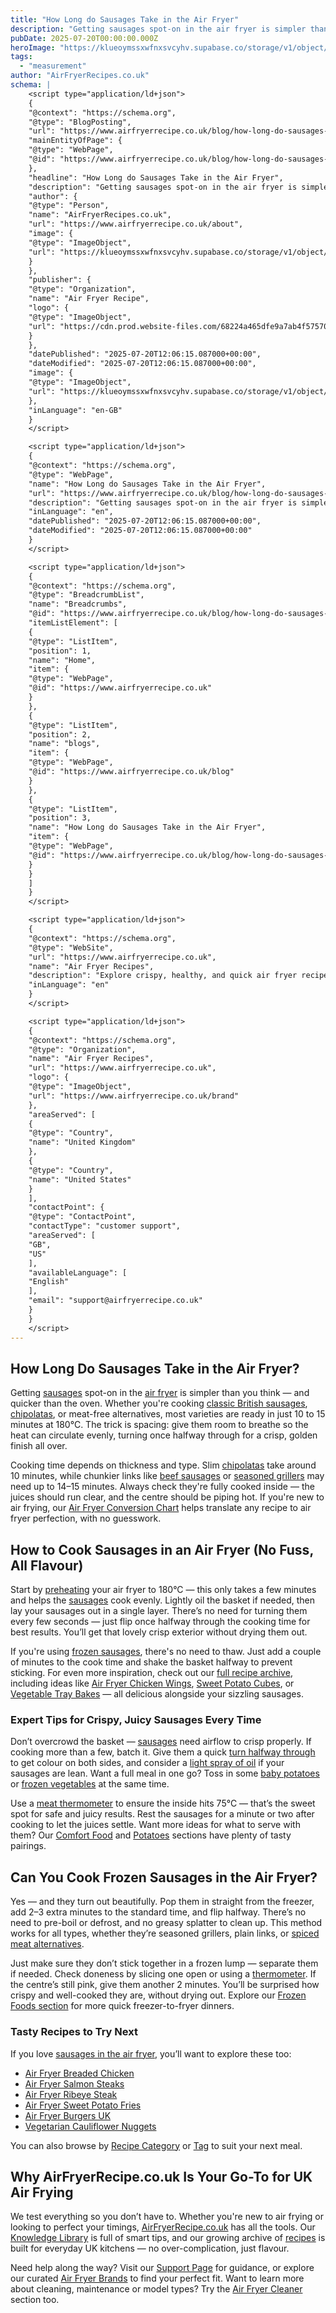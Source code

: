 ```yaml
---
title: "How Long do Sausages Take in the Air Fryer"
description: "Getting sausages spot-on in the air fryer is simpler than you think — and quicker than the oven. Whether you're cooking classic British sausages, chipolatas, or meat-free alternatives, most varieties are ready in just 10 to 15 minutes at 180°C. The trick is spacing: give them room to breathe so the heat can circulate evenly, turning once halfway through for a crisp, golden finish all over."
pubDate: 2025-07-20T00:00:00.000Z
heroImage: "https://klueoymssxwfnxsvcyhv.supabase.co/storage/v1/object/public/Shmucket/how-long-do-sausages-take-in-the-air-fryer.png"
tags:
  - "measurement"
author: "AirFryerRecipes.co.uk"
schema: |
    <script type="application/ld+json">
    {
    "@context": "https://schema.org",
    "@type": "BlogPosting",
    "url": "https://www.airfryerrecipe.co.uk/blog/how-long-do-sausages-take-in-the-air-fryer",
    "mainEntityOfPage": {
    "@type": "WebPage",
    "@id": "https://www.airfryerrecipe.co.uk/blog/how-long-do-sausages-take-in-the-air-fryer"
    },
    "headline": "How Long do Sausages Take in the Air Fryer",
    "description": "Getting sausages spot-on in the air fryer is simpler than you think — and quicker than the oven. Whether you're cooking classic British sausages, chipolatas, or meat-free alternatives, most varieties are ready in just 10 to 15 minutes at 180°C. The trick is spacing: give them room to breathe so the heat can circulate evenly, turning once halfway through for a crisp, golden finish all over.",
    "author": {
    "@type": "Person",
    "name": "AirFryerRecipes.co.uk",
    "url": "https://www.airfryerrecipe.co.uk/about",
    "image": {
    "@type": "ImageObject",
    "url": "https://klueoymssxwfnxsvcyhv.supabase.co/storage/v1/object/public/Shmucket/Me.jpg"
    }
    },
    "publisher": {
    "@type": "Organization",
    "name": "Air Fryer Recipe",
    "logo": {
    "@type": "ImageObject",
    "url": "https://cdn.prod.website-files.com/68224a465dfe9a7ab4f57570/6844191451a8b2f1e37e63cc_Untitled%20design%20-%202025-06-05T205644.948%20(1).png"
    }
    },
    "datePublished": "2025-07-20T12:06:15.087000+00:00",
    "dateModified": "2025-07-20T12:06:15.087000+00:00",
    "image": {
    "@type": "ImageObject",
    "url": "https://klueoymssxwfnxsvcyhv.supabase.co/storage/v1/object/public/Shmucket/how-long-do-sausages-take-in-the-air-fryer.png"
    },
    "inLanguage": "en-GB"
    }
    </script>

    <script type="application/ld+json">
    {
    "@context": "https://schema.org",
    "@type": "WebPage",
    "name": "How Long do Sausages Take in the Air Fryer",
    "url": "https://www.airfryerrecipe.co.uk/blog/how-long-do-sausages-take-in-the-air-fryer",
    "description": "Getting sausages spot-on in the air fryer is simpler than you think — and quicker than the oven. Whether you're cooking classic British sausages, chipolatas, or meat-free alternatives, most varieties are ready in just 10 to 15 minutes at 180°C. The trick is spacing: give them room to breathe so the heat can circulate evenly, turning once halfway through for a crisp, golden finish all over.",
    "inLanguage": "en",
    "datePublished": "2025-07-20T12:06:15.087000+00:00",
    "dateModified": "2025-07-20T12:06:15.087000+00:00"
    }
    </script>

    <script type="application/ld+json">
    {
    "@context": "https://schema.org",
    "@type": "BreadcrumbList",
    "name": "Breadcrumbs",
    "@id": "https://www.airfryerrecipe.co.uk/blog/how-long-do-sausages-take-in-the-air-fryer#breadcrumbs",
    "itemListElement": [
    {
    "@type": "ListItem",
    "position": 1,
    "name": "Home",
    "item": {
    "@type": "WebPage",
    "@id": "https://www.airfryerrecipe.co.uk"
    }
    },
    {
    "@type": "ListItem",
    "position": 2,
    "name": "blogs",
    "item": {
    "@type": "WebPage",
    "@id": "https://www.airfryerrecipe.co.uk/blog"
    }
    },
    {
    "@type": "ListItem",
    "position": 3,
    "name": "How Long do Sausages Take in the Air Fryer",
    "item": {
    "@type": "WebPage",
    "@id": "https://www.airfryerrecipe.co.uk/blog/how-long-do-sausages-take-in-the-air-fryer"
    }
    }
    ]
    }
    </script>

    <script type="application/ld+json">
    {
    "@context": "https://schema.org",
    "@type": "WebSite",
    "url": "https://www.airfryerrecipe.co.uk",
    "name": "Air Fryer Recipes",
    "description": "Explore crispy, healthy, and quick air fryer recipes from around the world. Perfect for everyday meals.",
    "inLanguage": "en"
    }
    </script>

    <script type="application/ld+json">
    {
    "@context": "https://schema.org",
    "@type": "Organization",
    "name": "Air Fryer Recipes",
    "url": "https://www.airfryerrecipe.co.uk",
    "logo": {
    "@type": "ImageObject",
    "url": "https://www.airfryerrecipe.co.uk/brand"
    },
    "areaServed": [
    {
    "@type": "Country",
    "name": "United Kingdom"
    },
    {
    "@type": "Country",
    "name": "United States"
    }
    ],
    "contactPoint": {
    "@type": "ContactPoint",
    "contactType": "customer support",
    "areaServed": [
    "GB",
    "US"
    ],
    "availableLanguage": [
    "English"
    ],
    "email": "support@airfryerrecipe.co.uk"
    }
    }
    </script>
---
```


<h2 id=""><strong id="">How Long Do Sausages Take in the Air Fryer?</strong></h2><p id="">Getting <a target="_new" href="https://www.airfryerrecipe.co.uk/recipes" id="">sausages</a> spot-on in the <a target="_new" href="https://www.airfryerrecipe.co.uk" id="">air fryer</a> is simpler than you think — and quicker than the oven. Whether you're cooking <a target="_new" href="https://www.airfryerrecipe.co.uk/recipe-category/lamb" id="">classic British sausages</a>, <a target="_new" href="https://www.airfryerrecipe.co.uk/recipes/air-fryer-chicken-mini-fillets" id="">chipolatas</a>, or <a target="_new" id="">meat-free alternatives</a>, most varieties are ready in just 10 to 15 minutes at 180°C. The trick is spacing: give them room to breathe so the heat can circulate evenly, turning once halfway through for a crisp, golden finish all over.</p><p id="">Cooking time depends on thickness and type. Slim <a target="_new" href="https://www.airfryerrecipe.co.uk/recipes/air-fryer-thin-steak" id="">chipolatas</a> take around 10 minutes, while chunkier links like <a target="_new" href="https://www.airfryerrecipe.co.uk/recipe-category/beef" id="">beef sausages</a> or <a target="_new" href="https://www.airfryerrecipe.co.uk/recipes/air-fryer-ribeye-steak" id="">seasoned grillers</a> may need up to 14–15 minutes. Always check they're fully cooked inside — the juices should run clear, and the centre should be piping hot. If you're new to air frying, our <a target="_new" href="https://www.airfryerrecipe.co.uk/air-fryer-conversion-chart" id="">Air Fryer Conversion Chart</a> helps translate any recipe to air fryer perfection, with no guesswork.</p><h2 id="">How to Cook Sausages in an Air Fryer (No Fuss, All Flavour)</h2><p id="">Start by <a target="_new" href="https://www.airfryerrecipe.co.uk/air-fryer-knowledge-library" id="">preheating</a> your air fryer to 180°C — this only takes a few minutes and helps the <a target="_new" href="https://www.airfryerrecipe.co.uk/recipes/air-fryer-sausage-veg-tray-bake" id="">sausages</a> cook evenly. Lightly oil the basket if needed, then lay your sausages out in a single layer. There’s no need for turning them every few seconds — just flip once halfway through the cooking time for best results. You’ll get that lovely crisp exterior without drying them out.</p><p id="">If you're using <a target="_new" href="https://www.airfryerrecipe.co.uk/recipe-category/frozen-foods" id="">frozen sausages</a>, there's no need to thaw. Just add a couple of minutes to the cook time and shake the basket halfway to prevent sticking. For even more inspiration, check out our <a target="_new" href="https://www.airfryerrecipe.co.uk/recipes" id="">full recipe archive</a>, including ideas like <a target="_new" href="https://www.airfryerrecipe.co.uk/recipes/air-fryer-chicken-wings" id="">Air Fryer Chicken Wings</a>, <a target="_new" href="https://www.airfryerrecipe.co.uk/recipes/air-fryer-sweet-potato-cubes" id="">Sweet Potato Cubes</a>, or <a target="_new" href="https://www.airfryerrecipe.co.uk/recipes/air-fryer-chicken-vegetable-tray-bake" id="">Vegetable Tray Bakes</a> — all delicious alongside your sizzling sausages.</p><h3 id="">Expert Tips for Crispy, Juicy Sausages Every Time</h3><p id="">Don’t overcrowd the basket — <a target="_new" href="https://www.airfryerrecipe.co.uk/recipes/air-fryer-burgers-uk" id="">sausages</a> need airflow to crisp properly. If cooking more than a few, batch it. Give them a quick <a target="_new" href="https://www.airfryerrecipe.co.uk/recipes/air-fryer-steak-bites-potatoes" id="">turn halfway through</a> to get colour on both sides, and consider a <a target="_new" href="https://www.airfryerrecipe.co.uk/air-fryer-cleaner" id="">light spray of oil</a> if your sausages are lean. Want a full meal in one go? Toss in some <a target="_new" href="https://www.airfryerrecipe.co.uk/recipes/air-fryer-baby-potatoes" id="">baby potatoes</a> or <a target="_new" href="https://www.airfryerrecipe.co.uk/recipes/air-fryer-frozen-vegetables" id="">frozen vegetables</a> at the same time.</p><p id="">Use a <a target="_new" href="https://www.airfryerrecipe.co.uk/air-fryer-knowledge-library" id="">meat thermometer</a> to ensure the inside hits 75°C — that’s the sweet spot for safe and juicy results. Rest the sausages for a minute or two after cooking to let the juices settle. Want more ideas for what to serve with them? Our <a target="_new" href="https://www.airfryerrecipe.co.uk/categories/comfort-food" id="">Comfort Food</a> and <a target="_new" href="https://www.airfryerrecipe.co.uk/recipe-category/potatoes" id="">Potatoes</a> sections have plenty of tasty pairings.</p><h2 id="">Can You Cook Frozen Sausages in the Air Fryer?</h2><p id="">Yes — and they turn out beautifully. Pop them in straight from the freezer, add 2–3 extra minutes to the standard time, and flip halfway. There’s no need to pre-boil or defrost, and no greasy splatter to clean up. This method works for all types, whether they’re seasoned grillers, plain links, or <a target="_new" href="https://www.airfryerrecipe.co.uk/recipes/crispy-air-fried-tofu" id="">spiced meat alternatives</a>.</p><p id="">Just make sure they don’t stick together in a frozen lump — separate them if needed. Check doneness by slicing one open or using a <a target="_new" href="https://www.airfryerrecipe.co.uk/air-fryer-knowledge-library" id="">thermometer</a>. If the centre’s still pink, give them another 2 minutes. You’ll be surprised how crispy and well-cooked they are, without drying out. Explore our <a target="_new" href="https://www.airfryerrecipe.co.uk/recipe-category/frozen-foods" id="">Frozen Foods section</a> for more quick freezer-to-fryer dinners.</p><h3 id="">Tasty Recipes to Try Next</h3><p id="">If you love <a target="_new" href="https://www.airfryerrecipe.co.uk/recipes/air-fryer-sausage-veg-tray-bake" id="">sausages in the air fryer</a>, you’ll want to explore these too:</p><ul id=""><li id=""><a target="_new" href="https://www.airfryerrecipe.co.uk/recipes/air-fryer-breaded-chicken" id="">Air Fryer Breaded Chicken</a></li><li id=""><a target="_new" href="https://www.airfryerrecipe.co.uk/recipes/air-fryer-salmon-steaks" id="">Air Fryer Salmon Steaks</a></li><li id=""><a href="https://www.airfryerrecipe.co.uk/recipes/air-fryer-ribeye-steak" id="">Air Fryer Ribeye Steak</a></li><li id=""><a target="_new" href="https://www.airfryerrecipe.co.uk/recipes/air-fryer-sweet-potato-fries" id="">Air Fryer Sweet Potato Fries</a></li><li id=""><a target="_new" href="https://www.airfryerrecipe.co.uk/recipes/air-fryer-burgers-uk" id="">Air Fryer Burgers UK</a></li><li id=""><a target="_new" href="https://www.airfryerrecipe.co.uk/recipes/air-fryer-cauliflower-nuggets" id="">Vegetarian Cauliflower Nuggets</a></li></ul><p id="">You can also browse by <a target="_new" href="https://www.airfryerrecipe.co.uk/recipe-category/chicken" id="">Recipe Category</a> or <a target="_new" href="https://www.airfryerrecipe.co.uk/categories/snacks" id="">Tag</a> to suit your next meal.</p><h2 id="">Why AirFryerRecipe.co.uk Is Your Go-To for UK Air Frying</h2><p id="">We test everything so you don’t have to. Whether you're new to air frying or looking to perfect your timings, <a href="https://www.airfryerrecipe.co.uk" id="">AirFryerRecipe.co.uk</a> has all the tools. Our <a target="_new" href="https://www.airfryerrecipe.co.uk/air-fryer-knowledge-library" id="">Knowledge Library</a> is full of smart tips, and our growing archive of <a target="_new" href="https://www.airfryerrecipe.co.uk/recipes" id="">recipes</a> is built for everyday UK kitchens — no over-complication, just flavour.</p><p id="">Need help along the way? Visit our <a target="_new" href="https://www.airfryerrecipe.co.uk/support" id="">Support Page</a> for guidance, or explore our curated <a target="_new" href="https://www.airfryerrecipe.co.uk/air-fryer-brands" id="">Air Fryer Brands</a> to find your perfect fit. Want to learn more about cleaning, maintenance or model types? Try the <a target="_new" href="https://www.airfryerrecipe.co.uk/air-fryer-cleaner" id="">Air Fryer Cleaner</a> section too.</p><p id="">‍</p>
